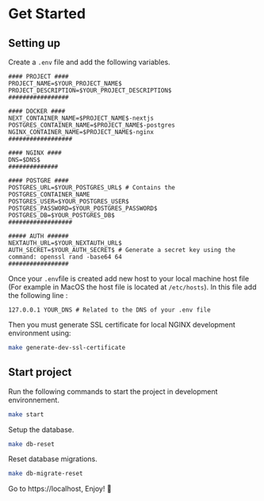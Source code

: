 # Get Started

## Setting up
Create a `.env` file and add the following variables.

```
#### PROJECT ####
PROJECT_NAME=$YOUR_PROJECT_NAME$
PROJECT_DESCRIPTION=$YOUR_PROJECT_DESCRIPTION$
#################

#### DOCKER ####
NEXT_CONTAINER_NAME=$PROJECT_NAME$-nextjs
POSTGRES_CONTAINER_NAME=$PROJECT_NAME$-postgres
NGINX_CONTAINER_NAME=$PROJECT_NAME$-nginx
##################

#### NGINX ####
DNS=$DNS$
##############

#### POSTGRE ####
POSTGRES_URL=$YOUR_POSTGRES_URL$ # Contains the POSTGRES_CONTAINER_NAME
POSTGRES_USER=$YOUR_POSTGRES_USER$
POSTGRES_PASSWORD=$YOUR_POSTGRES_PASSWORD$
POSTGRES_DB=$YOUR_POSTGRES_DB$
##################

##### AUTH ######
NEXTAUTH_URL=$YOUR_NEXTAUTH_URL$
AUTH_SECRET=$YOUR_AUTH_SECRET$ # Generate a secret key using the command: openssl rand -base64 64
#################
```

Once your `.env`file is created add new host to your local machine host file (For example in MacOS the host file is located at `/etc/hosts`). In this file add the following line :
```
127.0.0.1 YOUR_DNS # Related to the DNS of your .env file
```


Then you must generate SSL certificate for local NGINX development environment using:
```bash
make generate-dev-ssl-certificate
```

## Start project
Run the following commands to start the project in development environnement.

```bash
make start
```

Setup the database.

```bash
make db-reset
```

Reset database migrations.

```bash
make db-migrate-reset
```

Go to https://localhost, Enjoy! 🚀
